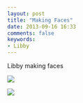 ```yaml
---
layout: post
title: "Making Faces"
date: 2013-09-16 16:33
comments: false
keywords: 
- Libby
---
```

Libby making faces

![](http://media.eick.us/media/photographs/2013/2013-05-20/kumon-medals-1.jpg)

![](http://media.eick.us/media/photographs/2013/2013-05-20/kumon-medals-2.jpg)
